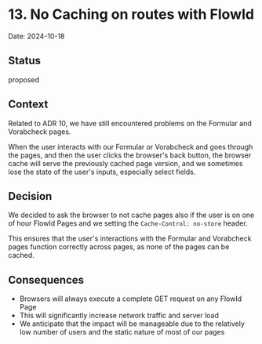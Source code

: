 # 13. No Caching on routes with FlowId

Date: 2024-10-18

## Status

proposed

## Context

Related to ADR 10, we have still encountered problems on the Formular and Vorabcheck pages.

When the user interacts with our Formular or Vorabcheck and goes through the pages, and then the user clicks the browser's back button, the browser cache will serve the previously cached page version, and we sometimes lose the state of the user's inputs, especially select fields.

## Decision

We decided to ask the browser to not cache pages also if the user is on one of hour FlowId Pages and we setting the `Cache-Control: no-store` header.

This ensures that the user's interactions with the Formular and Vorabcheck pages function correctly across pages, as none of the pages can be cached.

## Consequences

- Browsers will always execute a complete GET request on any FlowId Page
- This will significantly increase network traffic and server load
- We anticipate that the impact will be manageable due to the relatively low number of users and the static nature of most of our pages
